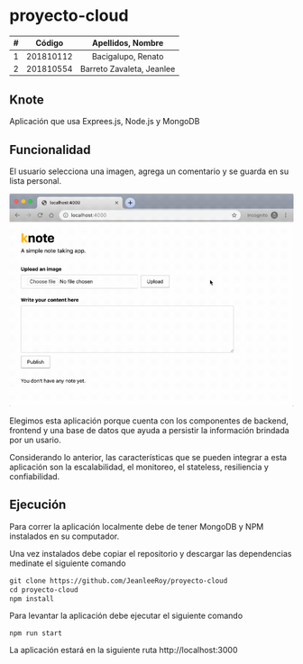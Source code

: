 # proyecto-cloud

|  **#** | **Código** | **Apellidos, Nombre** |
| :---: | :---: | :---: |
|  1 | 201810112 | Bacigalupo, Renato|
|  2 | 201810554 | Barreto Zavaleta, Jeanlee |

## Knote

Aplicación que usa Exprees.js, Node.js y MongoDB

## Funcionalidad

El usuario selecciona una imagen, agrega un comentario y se guarda en su lista personal.

![App](app.gif)

Elegimos esta aplicación porque cuenta con los componentes de backend, frontend y una base de datos que ayuda a persistir la información brindada por un usario. 

Considerando lo anterior, las características que se pueden integrar a esta aplicación son la escalabilidad, el monitoreo, el stateless, resiliencia y confiabilidad.

## Ejecución

Para correr la aplicación localmente debe de tener MongoDB y NPM instalados en su computador.

Una vez instalados debe copiar el repositorio y descargar las dependencias medinate el siguiente comando

    git clone https://github.com/JeanleeRoy/proyecto-cloud
    cd proyecto-cloud
    npm install

Para levantar la aplicación debe ejecutar el siguiente comando

    npm run start

La aplicación estará en la siguiente ruta http://localhost:3000
